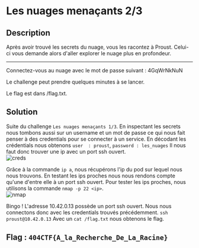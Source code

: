 # Les nuages menaçants 2/3

## Description

Après avoir trouvé les secrets du nuage, vous les racontez à Proust. Celui-ci vous demande alors d'aller explorer le nuage plus en profondeur.

---

Connectez-vous au nuage avec le mot de passe suivant : 4GqWrNkNuN

Le challenge peut prendre quelques minutes à se lancer.

Le flag est dans /flag.txt.

## Solution

Suite du challenge `Les nuages menaçants 1/3`. En inspectant les secrets nous tombons aussi sur un username et un mot de passe ce qui nous fait penser à des credentials pour se connecter à un service. En décodant les crédentials nous obtenons `user  : proust`, `password : les_nuages` Il nous faut donc trouver une ip avec un port ssh ouvert.  
![creds](./creds.png)

Grâce à la commande `ip a`, nous récupérons l'ip du pod sur lequel nous nous trouvons. En testant les ips proches nous nous rendons compte qu'une d'entre elle à un port ssh ouvert. Pour tester les ips proches, nous utilisons la commande `nmap -p 22 <ip>`.  
![nmap](./nmap.png)

Bingo ! L'adresse 10.42.0.13 possède un port ssh ouvert. Nous nous connectons donc avec les credentials trouvés précédemment. `ssh proust@10.42.0.13`
Avec un `cat /flag.txt` nous obtenons le flag.

## Flag : `404CTF{A_la_Recherche_De_La_Racine}`
